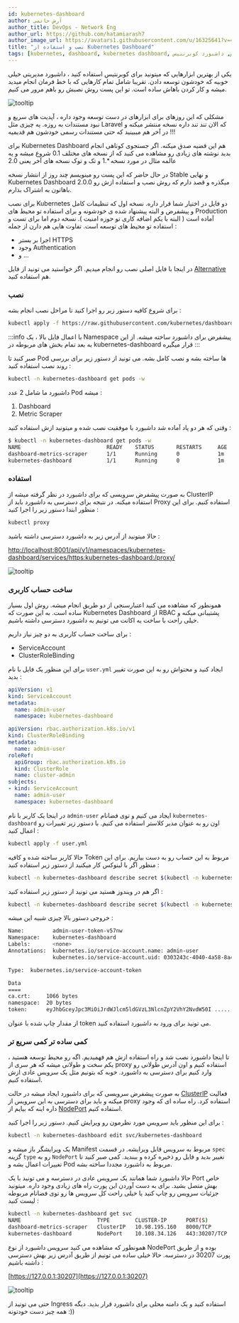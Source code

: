 ```yaml
---
id: kubernetes-dashboard
author: آرش حاتمی
author_title: DevOps - Network Eng
author_url: https://github.com/hatamiarash7
author_image_url: https://avatars1.githubusercontent.com/u/16325641?v=4
title: "نصب و استفاده از Kubernetes Dashboard"
tags: [kubernetes, dashboard, kubernetes dashboard, کوبرنتیس, داشبورد کوبرنتیس]
---
```


یکی از بهترین ابزارهایی که میتونید برای کوبرنتیس استفاده کنید ، داشبورد مدیریتی خیلی خوبیه که خودشون توسعه دادن. تقریبا شامل تمام کارهایی که با خط فرمان انجام میدید میشه و کار کردن باهاش ساده است. تو این پست روش نصبش رو باهم مرور می کنیم.

![tooltip](/img/blog/103.png)

<!--truncate-->

مشکلی که این روزهای برای ابزارهای در دست توسعه وجود داره ، آپدیت های سریع و نبود مستندات به روزه. یه چیزی مثل Laravel که الان تند تند داره نسخه منتشر میکنه و در آخر هم میبینید که حتی مستندات رسمی خودشون هم قدیمیه !!!

برای Kubernetes Dashboard هم این قضیه صدق میکنه. اگر جستجوی کوتاهی انجام بدید نوشته های زیادی رو مشاهده می کنید که از نسخه های مختلف 0.1 شروع میشه و یه عالمه مثال در مورد نسخه \*.1 و تک و توک نسخه های آخر یعنی 2.0

در حال حاضر که این پست رو مینویسم چند روز از انتشار نسخه Stable و نهایی Kubernetes Dashboard 2.0.0 میگذره و قصد دارم که روش نصب و استفاده ازش رو باهاتون به اشتراک بذارم.

برای نصب Kubernetes دو فایل در اختیار شما قرار داره. نسخه اول که تنظیمات کامل و پیشفرض و البته پیشنهاد شده ی خودشونه و برای استفاده تو محیط های Production آماده است ( البته با یکم اضافه کاری تو حوزه امنیت ). نسخه دوم اما برای تست و استفاده تو محیط های توسعه است. تفاوت هایی هم دارن از جمله :

-   اجرا بر بستر HTTPS
-   وجود Authentication
-   و ...

در اینجا با فایل اصلی نصب رو انجام میدیم. اگر خواستید می تونید از فایل [Alternative](https://raw.githubusercontent.com/kubernetes/dashboard/master/aio/deploy/alternative.yaml) هم استفاده کنید.

### نصب

برای شروع کافیه دستور زیر رو اجرا کنید تا مراحل نصب انجام بشه :

```bash
kubectl apply -f https://raw.githubusercontent.com/kubernetes/dashboard/v2.0.0/aio/deploy/recommended.yaml
```

:::info
با اعمال فایل بالا ، یک Namespace پیشفرض برای داشبورد ساخته میشه. از این به بعد تمام بخش های مربوطه در kubernetes-dashboard قرار میگیره
:::

صبر کنید تا Pod ها ساخته بشه و نصب کامل بشه. می تونید از دستور زیر برای بررسی روند نصب استفاده کنید :

```bash
kubectl -n kubernetes-dashboard get pods -w
```

داشبورد ما شامل 2 عدد Pod میشه :

1. Dashboard
2. Metric Scraper

وقتی که هر دو پاد آماده شد داشبورد با موفقیت نصب شده و میتونید ازش استفاده کنید :

```bash
$ kubectl -n kubernetes-dashboard get pods -w
NAME                           READY    STATUS       RESTARTS     AGE
dashboard-metrics-scraper      1/1      Running      0            1m
kubernetes-dashboard           1/1      Running      0            1m
```

### استفاده

به صورت پیشفرض سرویسی که برای داشبورد در نظر گرفته میشه از ClusterIP استفاده میکنه. در نتیجه برای دسترسی به داشبورد باید از Proxy استفاده کنیم. برای این منظور ابتدا دستور زیر را اجرا کنید :

```bash
kubectl proxy
```

حالا میتونید از آدرس زیر به داشبورد دسترسی داشته باشید :

[http://localhost:8001/api/v1/namespaces/kubernetes-dashboard/services/https:kubernetes-dashboard:/proxy/](http://localhost:8001/api/v1/namespaces/kubernetes-dashboard/services/https:kubernetes-dashboard:/proxy/)

![tooltip](/img/blog/104.png)

### ساخت حساب کاربری

همونطور که مشاهده می کنید اعتبارسنجی از دو طریق انجام میشه. روش اول بسیار ساده است. به این صورت که Kubernetes Dashboard از RBAC پشتیبانی میکنه و خیلی راحت با ساخت یه اکانت می تونیم به داشبورد دسترسی داشته باشیم.

برای ساخت حساب کاربری به دو چیز نیاز داریم :

-   ServiceAccount
-   ClusterRoleBinding

برای این منظور یک فایل با نام `user.yml` ایجاد کنید و محتواش رو به این صورت تغییر بدید :

```yml
apiVersion: v1
kind: ServiceAccount
metadata:
  name: admin-user
  namespace: kubernetes-dashboard

apiVersion: rbac.authorization.k8s.io/v1
kind: ClusterRoleBinding
metadata:
  name: admin-user
roleRef:
  apiGroup: rbac.authorization.k8s.io
  kind: ClusterRole
  name: cluster-admin
subjects:
- kind: ServiceAccount
  name: admin-user
  namespace: kubernetes-dashboard
```

در اینجا یک کاربر با نام `admin-user` ایجاد می کنیم و توی فضانام `kubernetes-dashboard` اون رو به عنوان مدیر کلاستر استفاده می کنیم. با دستور زیر تغییرات رو اعمال کنید :

```bash
kubectl apply -f user.yml
```

حالا کاربر ساخته شده و کافیه Token مربوط به این حساب رو به دست بیاریم. برای این منظور اگر با لینوکس کار میکنید از دستور زیر استفاده کنید :

```bash
kubectl -n kubernetes-dashboard describe secret $(kubectl -n kubernetes-dashboard get secret | grep admin-user | awk '{print $1}')
```

اگر هم در ویندوز هستید می تونید از دستور زیر استفاده کنید :

```bash
kubectl -n kubernetes-dashboard describe secret $(kubectl -n kubernetes-dashboard get secret | sls admin-user | ForEach-Object { $_ -Split '\s+' } | Select -First 1)
```

خروجی دستور بالا چیزی شبیه این میشه :

```bash
Name:         admin-user-token-v57nw
Namespace:    kubernetes-dashboard
Labels:       <none>
Annotations:  kubernetes.io/service-account.name: admin-user
              kubernetes.io/service-account.uid: 0303243c-4040-4a58-8a47

Type:  kubernetes.io/service-account-token

Data
====
ca.crt:     1066 bytes
namespace:  20 bytes
token:      eyJhbGceyJpc3MiOiJrdWJlcm5ldGVzL3NlcnZpY2VhY2NvdW50I ........
```

از مقدار چاپ شده با عنوان token می تونید برای ورود به داشبورد استفاده کنید.

### کمی ساده تر کمی سریع تر

تا اینجا داشبورد نصب شد و راه استفاده ازش هم فهمیدیم. اگه رو محیط توسعه هستید ، یکم سخت و طولانی میشه که هر سری از proxy استفاده کنیم و اون آدرس طولانی رو وارد کنیم برای دسترسی به داشبورد. خوبه که بتونیم مثل یک سرویس عادی ازش استفاده کنیم.

به صورت پیشفرض سرویسی که برای داشبورد ایجاد میشه در حالت [ClusterIP](https://kubernetes.io/docs/concepts/services-networking/service/#publishing-services-service-types) فعالیت میکنه و باید برای دسترسی به این سرویس از proxy استفاده کرد. راه ساده ای که وجود داره اینه که بیایم از [NodePort](https://kubernetes.io/docs/concepts/services-networking/service/#nodeport) استفاده کنیم.

برای این منظور باید سرویس مورد نظرمون رو ویرایش کنیم. دستور زیر را اجرا کنید :

```bash
kubectl -n kubernetes-dashboard edit svc/kubernetes-dashboard
```

یک ویرایشگر باز میشه و Manifest مربوط به سرویس قابل ویرایشه. در قسمت `spec` گزینه `type` رو به `NodePort` تغییر بدید و فایل رو ذخیره کرده و ببندید. کمی صبر کنید تا تغییرات اعمال بشه و Pod مربوط به داشبورد مجددا ساخته بشه.

حالا داشبورد شما همانند یک سرویس عادی در دسترسه و می تونید با یک Port خاص بهش متصل بشید. برای به دست آوردن این پورت راه های زیادی وجود داره. میتونید جزئیات سرویس رو چاپ کنید یا خیلی راحت کل سرویس ها رو توی فضانام مربوطه لیست کنید :

```bash
kubectl -n kubernetes-dashboard get svc
NAME                        TYPE        CLUSTER-IP      PORT(S)         AGE
dashboard-metrics-scraper   ClusterIP   10.98.195.160   8000/TCP        3m
kubernetes-dashboard        NodePort    10.108.34.126   443:30207/TCP   3m
```

همونطور که مشاهده می کنید سرویس داشبورد از نوع NodePort بوده و از طریق پورت 30207 در دسترسه. حالا خیلی ساده می تونیم از طریق آدرس زیر بهش دسترسی داشته باشیم :

[https://127.0.0.1:30207](https://127.0.0.1:30207)

![tooltip](/img/blog/105.png)

حتی می تونید از Ingress استفاده کنید و یک دامنه محلی برای داشبورد قرار بدید. دیگه همه چیز دست خودتونه :))
